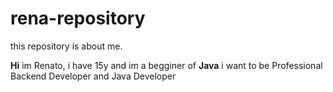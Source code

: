 # rena-repository
this repository is about me.

**Hi** im Renato, i have 15y and im a begginer of **Java**
i want to be Professional Backend Developer and Java Developer

